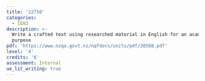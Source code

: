 ```yaml
---
title: '22750'
categories:
  - IEN3
description: >-
  Write a crafted text using researched material in English for an academic
  purpose
pdf: 'https://www.nzqa.govt.nz/nqfdocs/units/pdf/30508.pdf'
level: '4'
credits: '6'
assessment: Internal
ue_lit_writing: true
---
```


